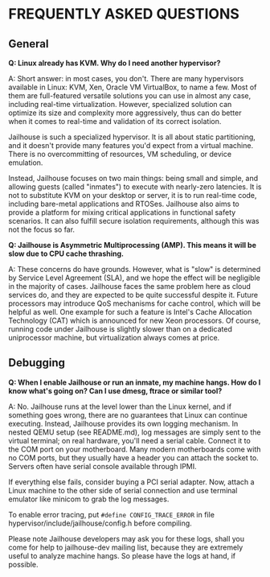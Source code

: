 FREQUENTLY ASKED QUESTIONS
==========================

General
-------

**Q: Linux already has KVM. Why do I need another hypervisor?**

A: Short answer: in most cases, you don't. There are many hypervisors available
in Linux: KVM, Xen, Oracle VM VirtualBox, to name a few. Most of them are
full-featured versatile solutions you can use in almost any case, including
real-time virtualization. However, specialized solution can optimize its size
and complexity more aggressively, thus can do better when it comes to real-time
and validation of its correct isolation.

Jailhouse is such a specialized hypervisor. It is all about static partitioning,
and it doesn't provide many features you'd expect from a virtual machine. There
is no overcommitting of resources, VM scheduling, or device emulation.

Instead, Jailhouse focuses on two main things: being small and simple, and
allowing guests (called "inmates") to execute with nearly-zero latencies. It is
not to substitute KVM on your desktop or server, it is to run real-time code,
including bare-metal applications and RTOSes. Jailhouse also aims to provide a
platform for mixing critical applications in functional safety scenarios.
It can also fulfill secure isolation requirements, although this was not the
focus so far.

**Q: Jailhouse is Asymmetric Multiprocessing (AMP). This means it will be slow due
to CPU cache thrashing.**

A: These concerns do have grounds. However, what is "slow" is determined by
Service Level Agreement (SLA), and we hope the effect will be negligible in the
majority of cases. Jailhouse faces the same problem here as cloud services do,
and they are expected to be quite successful despite it. Future processors may
introduce QoS mechanisms for cache control, which will be helpful as well. One
example for such a feature is Intel's Cache Allocation Technology (CAT) which is
announced for new Xeon processors. Of course, running code under Jailhouse is
slightly slower than on a dedicated uniprocessor machine, but virtualization
always comes at price.

Debugging
---------

**Q: When I enable Jailhouse or run an inmate, my machine hangs. How do I know
what's going on? Can I use dmesg, ftrace or similar tool?**

A: No. Jailhouse runs at the level lower than the Linux kernel, and if something
goes wrong, there are no guarantees that Linux can continue executing. Instead,
Jailhouse provides its own logging mechanism. In nested QEMU setup (see
README.md), log messages are simply sent to the virtual terminal; on real
hardware, you'll need a serial cable. Connect it to the COM port on your
motherboard. Many modern motherboards come with no COM ports, but they usually
have a header you can attach the socket to. Servers often have serial console
available through IPMI.

If everything else fails, consider buying a PCI serial adapter. Now, attach
a Linux machine to the other side of serial connection and use terminal emulator
like minicom to grab the log messages.

To enable error tracing, put ```#define CONFIG_TRACE_ERROR``` in file
hypervisor/include/jailhouse/config.h before compiling.

Please note Jailhouse developers may ask you for these logs, shall you come for
help to jailhouse-dev mailing list, because they are extremely useful to analyze
machine hangs. So please have the logs at hand, if possible.
